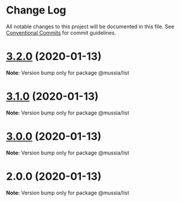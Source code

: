 # Change Log

All notable changes to this project will be documented in this file.
See [Conventional Commits](https://conventionalcommits.org) for commit guidelines.

# [3.2.0](https://github.com/yurikrupnik/mussia3/compare/@mussia/list@3.1.0...@mussia/list@3.2.0) (2020-01-13)

**Note:** Version bump only for package @mussia/list





# [3.1.0](https://github.com/yurikrupnik/mussia3/compare/@mussia/list@3.0.0...@mussia/list@3.1.0) (2020-01-13)

**Note:** Version bump only for package @mussia/list





# [3.0.0](https://github.com/yurikrupnik/mussia3/compare/@mussia/list@2.0.0...@mussia/list@3.0.0) (2020-01-13)

**Note:** Version bump only for package @mussia/list





# 2.0.0 (2020-01-13)

**Note:** Version bump only for package @mussia/list
